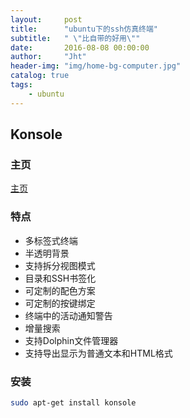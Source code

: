 ```yaml
---
layout:     post
title:      "ubuntu下的ssh仿真终端"
subtitle:   " \"比自带的好用\""
date:       2016-08-08 00:00:00
author:     "Jht"
header-img: "img/home-bg-computer.jpg"
catalog: true
tags:
    - ubuntu
---
```


##  Konsole

### 主页

[主页](https://konsole.kde.org/)

### 特点

- 多标签式终端
- 半透明背景
- 支持拆分视图模式
- 目录和SSH书签化
- 可定制的配色方案
- 可定制的按键绑定
- 终端中的活动通知警告
- 增量搜索
- 支持Dolphin文件管理器
- 支持导出显示为普通文本和HTML格式


### 安装

```bash
sudo apt-get install konsole
```
